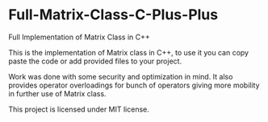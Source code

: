 # Full-Matrix-Class-C-Plus-Plus
Full Implementation of Matrix Class in C++

This is the implementation of Matrix class in C++, to use it you can copy paste the code or add provided files to your project.

Work was done with some security and optimization in mind. It also provides operator overloadings for bunch of operators giving more mobility in further use of Matrix class.

This project is licensed under MIT license.

